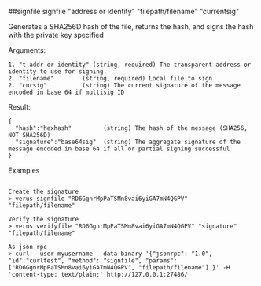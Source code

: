 ##signfile
signfile "address or identity" "filepath/filename" "currentsig"

Generates a SHA256D hash of the file, returns the hash, and signs the hash with the private key specified

Arguments:
```
1. "t-addr or identity" (string, required) The transparent address or identity to use for signing.
2. "filename"        (string, required) Local file to sign
2. "cursig"          (string) The current signature of the message encoded in base 64 if multisig ID

```
Result:
```
{
  "hash":"hexhash"         (string) The hash of the message (SHA256, NOT SHA256D)
  "signature":"base64sig"  (string) The aggregate signature of the message encoded in base 64 if all or partial signing successful
}

```
Examples
```

Create the signature
> verus signfile "RD6GgnrMpPaTSMn8vai6yiGA7mN4QGPV" "filepath/filename"

Verify the signature
> verus verifyfile "RD6GgnrMpPaTSMn8vai6yiGA7mN4QGPV" "signature" "filepath/filename"

As json rpc
> curl --user myusername --data-binary '{"jsonrpc": "1.0", "id":"curltest", "method": "signfile", "params": ["RD6GgnrMpPaTSMn8vai6yiGA7mN4QGPV", "filepath/filename"] }' -H 'content-type: text/plain;' http://127.0.0.1:27486/

```
